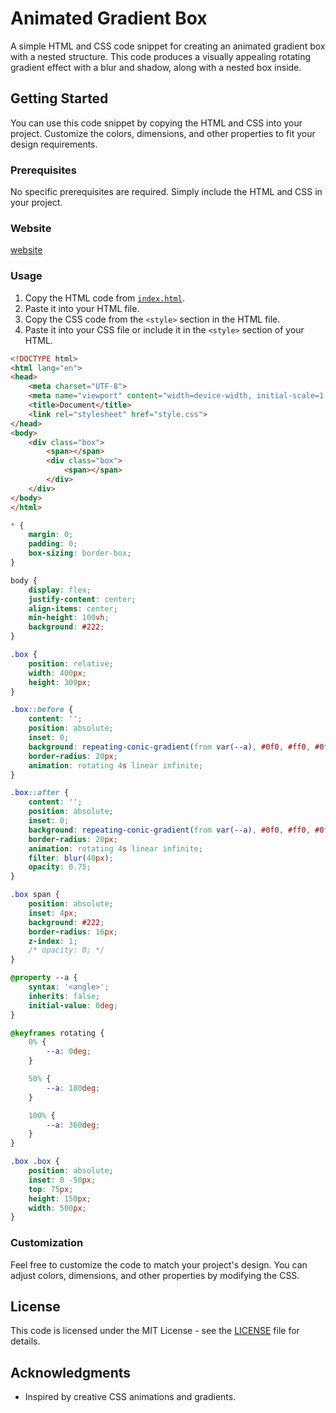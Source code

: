 # Animated Gradient Box

A simple HTML and CSS code snippet for creating an animated gradient box with a nested structure. This code produces a visually appealing rotating gradient effect with a blur and shadow, along with a nested box inside.

## Getting Started

You can use this code snippet by copying the HTML and CSS into your project. Customize the colors, dimensions, and other properties to fit your design requirements.

### Prerequisites

No specific prerequisites are required. Simply include the HTML and CSS in your project.

### Website

[website](https://shivoham8.github.io/Gradient-Box-Animator/)

### Usage

1. Copy the HTML code from [`index.html`](index.html).
2. Paste it into your HTML file.
3. Copy the CSS code from the `<style>` section in the HTML file.
4. Paste it into your CSS file or include it in the `<style>` section of your HTML.

```HTML
<!DOCTYPE html>
<html lang="en">
<head>
    <meta charset="UTF-8">
    <meta name="viewport" content="width=device-width, initial-scale=1.0">
    <title>Document</title>
    <link rel="stylesheet" href="style.css">
</head>
<body>
    <div class="box">
        <span></span>
        <div class="box">
            <span></span>
        </div>
    </div>
</body>
</html>
```

```CSS
* {
    margin: 0;
    padding: 0;
    box-sizing: border-box;
}

body {
    display: flex;
    justify-content: center;
    align-items: center;
    min-height: 100vh;
    background: #222;
}

.box {
    position: relative;
    width: 400px;
    height: 300px;
}

.box::before {
    content: '';
    position: absolute;
    inset: 0;
    background: repeating-conic-gradient(from var(--a), #0f0, #ff0, #0ff, #f0f, #0ff);
    border-radius: 20px;
    animation: rotating 4s linear infinite;
}

.box::after {
    content: '';
    position: absolute;
    inset: 0;
    background: repeating-conic-gradient(from var(--a), #0f0, #ff0, #0ff, #f0f, #0ff);
    border-radius: 20px;
    animation: rotating 4s linear infinite;
    filter: blur(40px);
    opacity: 0.75;
}

.box span {
    position: absolute;
    inset: 4px;
    background: #222;
    border-radius: 16px;
    z-index: 1;
    /* opacity: 0; */
}

@property --a {
    syntax: '<angle>';
    inherits: false;
    initial-value: 0deg;
}

@keyframes rotating {
    0% {
        --a: 0deg;
    }

    50% {
        --a: 180deg;
    }

    100% {
        --a: 360deg;
    }
}

.box .box {
    position: absolute;
    inset: 0 -50px;
    top: 75px;
    height: 150px;
    width: 500px;
}
```

### Customization

Feel free to customize the code to match your project's design. You can adjust colors, dimensions, and other properties by modifying the CSS.

## License

This code is licensed under the MIT License - see the [LICENSE](LICENSE) file for details.

## Acknowledgments

- Inspired by creative CSS animations and gradients.
